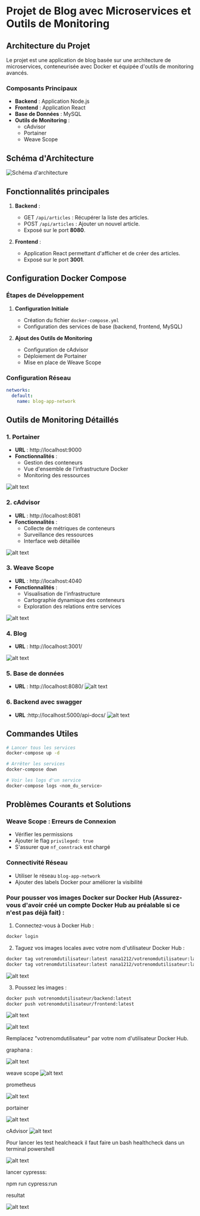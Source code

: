 # Projet de Blog avec Microservices et Outils de Monitoring

## Architecture du Projet

Le projet est une application de blog basée sur une architecture de microservices, conteneurisée avec Docker et équipée d'outils de monitoring avancés.

### Composants Principaux

- **Backend** : Application Node.js
- **Frontend** : Application React
- **Base de Données** : MySQL
- **Outils de Monitoring** :
  - cAdvisor
  - Portainer
  - Weave Scope

## Schéma d'Architecture
![Schéma d'architecture](images/MicroServices.drawio.png)

## Fonctionnalités principales
1. **Backend** :
   - GET `/api/articles` : Récupérer la liste des articles.
   - POST `/api/articles` : Ajouter un nouvel article.
   - Exposé sur le port **8080**.
   
2. **Frontend** :
   - Application React permettant d'afficher et de créer des articles.
   - Exposé sur le port **3001**.

## Configuration Docker Compose

### Étapes de Développement

1. **Configuration Initiale**
   - Création du fichier `docker-compose.yml`
   - Configuration des services de base (backend, frontend, MySQL)

2. **Ajout des Outils de Monitoring**
   - Configuration de cAdvisor
   - Déploiement de Portainer
   - Mise en place de Weave Scope

### Configuration Réseau

```yaml
networks:
  default:
    name: blog-app-network
```

## Outils de Monitoring Détaillés

### 1. Portainer
- **URL** : http://localhost:9000
- **Fonctionnalités** :
  - Gestion des conteneurs
  - Vue d'ensemble de l'infrastructure Docker
  - Monitoring des ressources

![alt text](image.png)


### 2. cAdvisor
- **URL** : http://localhost:8081
- **Fonctionnalités** :
  - Collecte de métriques de conteneurs
  - Surveillance des ressources
  - Interface web détaillée

![alt text](image-4.png)

### 3. Weave Scope
- **URL** : http://localhost:4040
- **Fonctionnalités** :
  - Visualisation de l'infrastructure
  - Cartographie dynamique des conteneurs
  - Exploration des relations entre services

![alt text](image-3.png)


### 4. Blog
- **URL** : http://localhost:3001/

![alt text](image-1.png)

### 5. Base de données 
- **URL** : http://localhost:8080/
![alt text](image-2.png)

### 6. Backend avec swagger
- **URL** :http://localhost:5000/api-docs/
![alt text](image-14.png)

## Commandes Utiles

```bash
# Lancer tous les services
docker-compose up -d

# Arrêter les services
docker-compose down

# Voir les logs d'un service
docker-compose logs <nom_du_service>
```

## Problèmes Courants et Solutions

### Weave Scope : Erreurs de Connexion
- Vérifier les permissions
- Ajouter le flag `privileged: true`
- S'assurer que `nf_conntrack` est chargé

### Connectivité Réseau
- Utiliser le réseau `blog-app-network`
- Ajouter des labels Docker pour améliorer la visibilité



### Pour pousser vos images Docker sur Docker Hub (Assurez-vous d'avoir créé un compte Docker Hub au préalable si ce n'est pas déjà fait) :

1. Connectez-vous à Docker Hub :
```bash
docker login
```

2. Taguez vos images locales avec votre nom d'utilisateur Docker Hub :
```bash
docker tag votrenomdutilisateur:latest nana1212/votrenomdutilisateur:latest
docker tag votrenomdutilisateur:latest nana1212/votrenomdutilisateur:latest

```

![alt text](images/image-7.png)

3. Poussez les images :
```bash
docker push votrenomdutilisateur/backend:latest
docker push votrenomdutilisateur/frontend:latest
```
![alt text](images/image-5.png)

![alt text](images/image-6.png)

Remplacez "votrenomdutilisateur" par votre nom d'utilisateur Docker Hub.


graphana :

![alt text](image.png)


weave scope
![alt text](image-1.png)

prometheus

![alt text](image-2.png)

portainer 

![alt text](image-3.png)

cAdvisor
![alt text](image-4.png)


Pour lancer les test healcheack il faut faire un bash healthcheck dans un terminal powershell

![alt text](image.png)

lancer cypresss:

npm run cypress:run

resultat 

![alt text](<frontend/cypress/screenshots/articles_spec.cy.js/Test des articles -- Charge la liste des articles (failed).png>)